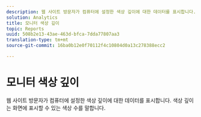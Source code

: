 ```yaml
---
description: 웹 사이트 방문자가 컴퓨터에 설정한 색상 깊이에 대한 데이터를 표시합니다. 색상 깊이는 화면에 표시할 수 있는 색상 수를 말합니다.
solution: Analytics
title: 모니터 색상 깊이
topic: Reports
uuid: 508b2e13-43ae-463d-bfca-7dda77807aa3
translation-type: tm+mt
source-git-commit: 16ba0b12e0f70112f4c10804d0a13c278388ecc2

---
```



# 모니터 색상 깊이

웹 사이트 방문자가 컴퓨터에 설정한 색상 깊이에 대한 데이터를 표시합니다. 색상 깊이는 화면에 표시할 수 있는 색상 수를 말합니다.

